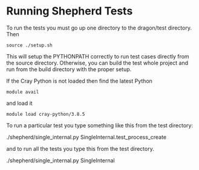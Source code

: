 Running Shepherd Tests
========================
To run the tests you must go up one directory to the dragon/test 
directory. Then 

	source ./setup.sh

This will setup the PYTHONPATH correctly to run 
test cases directly from the source directory. Otherwise,
you can build the test whole project and run from the build 
directory with the proper setup. 

If the Cray Python is not loaded then find the latest Python

	module avail

and load it

	module load cray-python/3.8.5

To run a particular test you type something like this from the test directory:

./shepherd/single_internal.py SingleInternal.test_process_create

and to run all the tests you type this from the test directory.

./shepherd/single_internal.py SingleInternal


